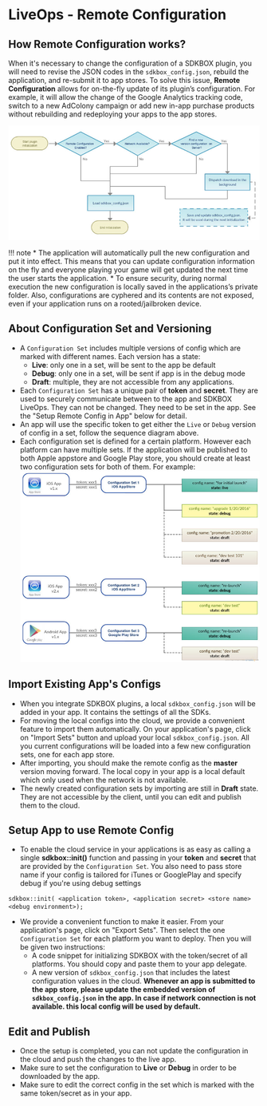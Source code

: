 <h1>LiveOps - Remote Configuration</h1>

## How Remote Configuration works? 
When it's necessary to change the configuration of a SDKBOX plugin, you will need to revise the JSON codes in the `sdkbox_config.json`, rebuild the application, and re-submit it to app stores. To solve this issue, __Remote Configuration__ allows for on-the-fly update of its plugin’s configuration. For example, it will allow the change of the Google Analytics tracking code, switch to a new AdColony campaign or add new in-app purchase products without rebuilding and redeploying your apps to the app stores.

![chart](/imgs/remote_config.jpg)

!!! note
    * The application will automatically pull the new configuration and put it into effect. This means that you can update configuration information on the fly and everyone playing your game will get updated the next time the user starts the application.
    * To ensure security, during normal execution the new configuration is locally saved in the applications’s private folder. Also, configurations are cyphered and its contents are not exposed, even if your application runs on a rooted/jailbroken device.

## About Configuration Set and Versioning
* A `Configuration Set` includes multiple versions of config which are marked with different names. Each version has a state: 
    * __Live__: only one in a set, will be sent to the app be default
    * __Debug__: only one in a set, will be sent if app is in the debug mode
    * __Draft__: multiple, they are not accessible from any applications.  
* Each `Configuration Set` has a unique pair of __token__ and __secret__. They are used to securely communicate between to the app and SDKBOX LiveOps. They can not be changed. They need to be set in the app. See the "Setup Remote Config in App" below for detail. 
* An app will use the specific token to get either the `Live` or `Debug` version of config in a set, follow the sequence diagram above. 
* Each configuration set is defined for a certain platform. However each platform can have multiple sets. If the application will be published to both Apple appstore and Google Play store, you should create at least two configuration sets for both of them. For example: 
![chart](/imgs/config_versions.jpg)

## Import Existing App's Configs 
* When you integrate SDKBOX plugins, a local `sdkbox_config.json` will be added in your app. It contains the settings of all the SDKs. 
* For moving the local configs into the cloud, we provide a convenient feature to import them automatically. On your application's page, click on "Import Sets" button and upload your local `sdkbox_config.json`. All you current configurations will be loaded into a few new configuration sets, one for each app store. 
* After importing, you should make the remote config as the __master__ version moving forward. The local copy in your app is a local default which only used when the network is not available. 
* The newly created configuration sets by importing are still in __Draft__ state. They are not accessible by the client, until you can edit and publish them to the cloud. 


## Setup App to use Remote Config 
* To enable the cloud service in your applications is as easy as calling a single __sdkbox::init()__ function and passing in your __token__ and __secret__ that are provided by the `Configuration Set`. You also need to pass store name if your config is tailored for iTunes or GooglePlay and specify debug if you're using debug settings
```
sdkbox::init( <application token>, <application secret> <store name> <debug environment>);
```
* We provide a convenient function to make it easier. From your application's page, click on "Export Sets". Then select the one `Configuration Set` for each platform you want to deploy. Then you will be given two instructions:  
    * A code snippet for initializing SDKBOX with the token/secret of all platforms. You should copy and paste them to your app delegate.
    * A new version of `sdkbox_config.json` that includes the latest configuration values in the cloud. __Whenever an app is submitted to the app store, please update the embedded version of `sdkbox_config.json` in the app. In case if network connection is not available. this local config will be used by default.__ 


## Edit and Publish
* Once the setup is completed, you can not update the configuration in the cloud and push the changes to the live app. 
* Make sure to set the configuration to __Live__ or __Debug__ in order to be downloaded by the app. 
* Make sure to edit the correct config in the set which is marked with the same token/secret as in your app. 
